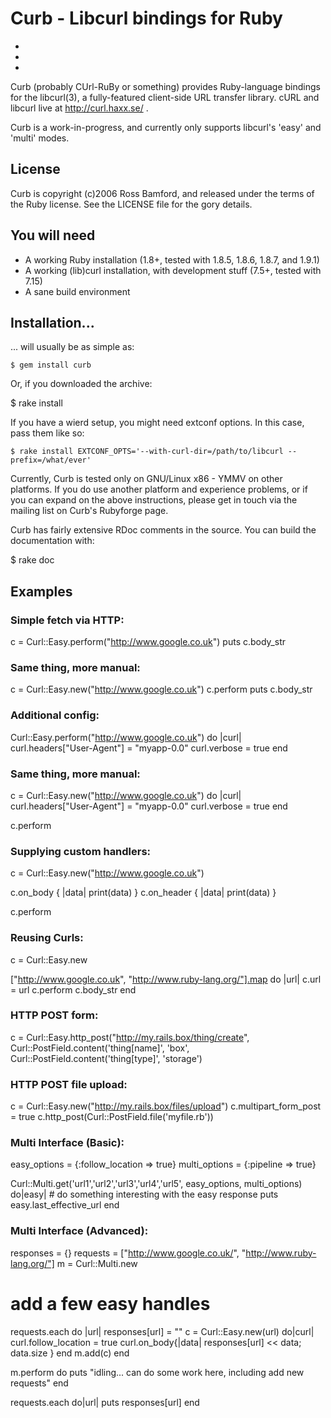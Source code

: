 # Curb - Libcurl bindings for Ruby

+ [rubyforge rdoc]: http://curb.rubyforge.org/
+ [rubyforge project]: http://rubyforge.org/projects/curb
+ [github project]: http://github.com/taf2/curb/tree/master

Curb (probably CUrl-RuBy or something) provides Ruby-language bindings for the
libcurl(3), a fully-featured client-side URL transfer library.
cURL and libcurl live at http://curl.haxx.se/ .

Curb is a work-in-progress, and currently only supports libcurl's 'easy' and 'multi' modes.

## License

Curb is copyright (c)2006 Ross Bamford, and released under the terms of the 
Ruby license. See the LICENSE file for the gory details. 

## You will need

+ A working Ruby installation (1.8+, tested with 1.8.5, 1.8.6, 1.8.7, and 1.9.1)
+ A working (lib)curl installation, with development stuff (7.5+, tested with 7.15)
+ A sane build environment

## Installation...

... will usually be as simple as:

	$ gem install curb
	
Or, if you downloaded the archive:	

  $ rake install 

If you have a wierd setup, you might need extconf options. In this case, pass
them like so:

	$ rake install EXTCONF_OPTS='--with-curl-dir=/path/to/libcurl --prefix=/what/ever'
	
Currently, Curb is tested only on GNU/Linux x86 - YMMV on other platforms.
If you do use another platform and experience problems, or if you can 
expand on the above instructions, please get in touch via the mailing
list on Curb's Rubyforge page.

Curb has fairly extensive RDoc comments in the source. You can build the
documentation with:

  $ rake doc

## Examples

### Simple fetch via HTTP:

  c = Curl::Easy.perform("http://www.google.co.uk")
  puts c.body_str

### Same thing, more manual:

  c = Curl::Easy.new("http://www.google.co.uk")
  c.perform
  puts c.body_str

### Additional config:

  Curl::Easy.perform("http://www.google.co.uk") do |curl| 
    curl.headers["User-Agent"] = "myapp-0.0"
    curl.verbose = true
  end

### Same thing, more manual:

  c = Curl::Easy.new("http://www.google.co.uk") do |curl| 
    curl.headers["User-Agent"] = "myapp-0.0"
    curl.verbose = true
  end
  
  c.perform

### Supplying custom handlers:

  c = Curl::Easy.new("http://www.google.co.uk")
  
  c.on_body { |data| print(data) }
  c.on_header { |data| print(data) }
  
  c.perform

### Reusing Curls:

  c = Curl::Easy.new

  ["http://www.google.co.uk", "http://www.ruby-lang.org/"].map do |url|
    c.url = url
    c.perform
    c.body_str
  end

### HTTP POST form:

  c = Curl::Easy.http_post("http://my.rails.box/thing/create",
                           Curl::PostField.content('thing[name]', 'box',
                           Curl::PostField.content('thing[type]', 'storage')

### HTTP POST file upload:

  c = Curl::Easy.new("http://my.rails.box/files/upload")
  c.multipart_form_post = true
  c.http_post(Curl::PostField.file('myfile.rb'))

### Multi Interface (Basic):

  easy_options = {:follow_location => true}
  multi_options = {:pipeline => true}

  Curl::Multi.get('url1','url2','url3','url4','url5', easy_options, multi_options) do|easy|
    # do something interesting with the easy response
    puts easy.last_effective_url
  end

### Multi Interface (Advanced):

  responses = {}
  requests = ["http://www.google.co.uk/", "http://www.ruby-lang.org/"]
  m = Curl::Multi.new
  # add a few easy handles
  requests.each do |url|
    responses[url] = ""
    c = Curl::Easy.new(url) do|curl|
      curl.follow_location = true
      curl.on_body{|data| responses[url] << data; data.size }
    end
    m.add(c)
  end

  m.perform do
    puts "idling... can do some work here, including add new requests"
  end

  requests.each do|url|
    puts responses[url]
  end
